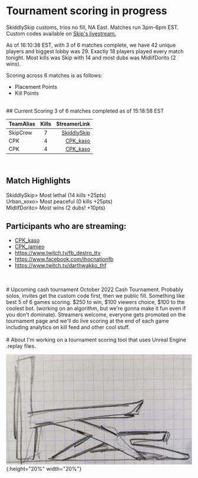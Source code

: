 # Tournament scoring in progress
SkiddlySkip customs, trios no fill, NA East. Matches run 3pm-6pm EST. Custom codes available on [Skip's livestream.](hhttps://www.twitch.tv/skiddlyskip/)

<!--
Insert overview query results here (script XYZ.sql)
-->
As of 16:10:38 EST, with 3 of 6 matches complete, we have 42 unique players and biggest lobby was 29. Exactly 18 players played every match tonight. Most kills was Skip with 14 and most dubs was MidlifDorito (2 wins).
<!-- -->

Scoring across 6 matches is as follows:
- Placement Points
- Kill Points

<br/>
## Current Scoring
<!--
Insert scoring results here (script ABC.sql)
-->
3 of 6 matches completed as of 15:18:58 EST  

| TeamAlias | Kills | StreamerLink |
| :--- | :----: | ---: |
|SkipCrew|7|[SkiddlySkip](hhttps://www.twitch.tv/skiddlyskip/)|
|CPK|4|[CPK_kaso](https://www.twitch.tv/cpk_kaso)|
|CPK|4|[CPK_kaso](https://www.twitch.tv/cpk_jamnieo)|
<!-- -->
<br/>

## Match Highlights
<!--
Insert highlights here (script PQR.sql)
-->
SkiddlySkip> Most lethal (14 kills +25pts)  
Urban_xoxo> Most peaceful (0 kills +25pts)  
MidlifDorito> Most wins (2 dubs! +10pts)  
<!-- -->

## Participants who are streaming:
- [CPK_kaso](https://www.twitch.tv/cpk_kaso)
- [CPK_jamieo](https://www.twitch.tv/cpk_jamieo)
- https://www.twitch.tv/fb_destro_ttv
- https://www.facebook.com/ihocnationfb
- https://www.twitch.tv/darthwakko_thf
<br/>
<br/>
# Upcoming cash tournament
October 2022 Cash Tournament. Probably solos, invites get the custom code first, then we public fill. Something like best 5 of 6 games scoring. $250 to win, $100 viewers choice, $100 to the coolest bot. (working on an algorithm, but we're gonna make it fun even if you don't dominate). Streamers welcome, everyone gets promoted on the tournament page and we'll do live scoring at the end of each game including analytics on kill feed and other cool stuff.
<br/>
<br/>
# About
I'm working on a tournament scoring tool that uses Unreal Engine .replay files.

![Kas](/images/kas.JPG){:height="20%" width="20%"}


<!---
use double space at end of a line to make a carriage return on the resulting page
-->